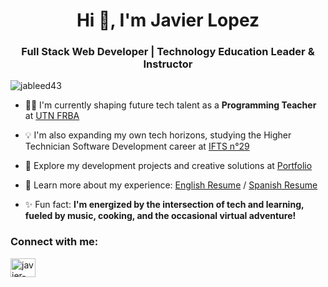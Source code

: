 <h1 align="center">Hi 👋, I'm Javier Lopez</h1>
<h3 align="center">Full Stack Web Developer | Technology Education Leader & Instructor</h3>

<p align="left"> <img src="https://komarev.com/ghpvc/?username=jableed43&label=Profile%20views&color=0e75b6&style=flat" alt="jableed43" /> </p>

- 🧑‍🏫 I'm currently shaping future tech talent as a **Programming Teacher** at [UTN FRBA](https://www.frba.utn.edu.ar/)

- 💡 I'm also expanding my own tech horizons, studying the Higher Technician Software Development career at [IFTS n°29](https://ifts29.com.ar/)

- 🚀 Explore my development projects and creative solutions at [Portfolio](https://jableed43.github.io/portfolio-2025/)

- 📄 Learn more about my experience: [English Resume](https://drive.google.com/file/d/1ITy5VZE1zZ7HePe6Phx__Wc5gs4oE9h2/view?usp=drive_link) / [Spanish Resume](https://drive.google.com/file/d/1zFyTpJMgsNqQarB8Jz_llleVpAkfj1Jk/view?usp=drive_link)

- ✨ Fun fact: **I'm energized by the intersection of tech and learning, fueled by music, cooking, and the occasional virtual adventure!**

<h3 align="left">Connect with me:</h3>
<p align="left">
<a href="https://linkedin.com/in/javier-nehuen-lopez/" target="blank"><img align="center" src="https://raw.githubusercontent.com/rahuldkjain/github-profile-readme-generator/master/src/images/icons/Social/linked-in-alt.svg" alt="javier-nehuen-lopez/" height="30" width="40" /></a>
</p>
